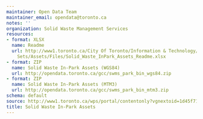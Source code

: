 ```yaml
---
maintainer: Open Data Team
maintainer_email: opendata@toronto.ca
notes: ''
organization: Solid Waste Management Services
resources:
- format: XLSX
  name: Readme
  url: http://www1.toronto.ca/City Of Toronto/Information & Technology/Open Data/Data
    Sets/Assets/Files/Solid_Waste_InPark_Assets_Readme.xlsx
- format: ZIP
  name: Solid Waste In-Park Assets (WGS84)
  url: http://opendata.toronto.ca/gcc/swms_park_bin_wgs84.zip
- format: ZIP
  name: Solid Waste In-Park Assets (MTM3)
  url: http://opendata.toronto.ca/gcc/swms_park_bin_mtm3.zip
schema: default
source: http://www1.toronto.ca/wps/portal/contentonly?vgnextoid=1d45f7194139f410VgnVCM10000071d60f89RCRD&vgnextchannel=1a66e03bb8d1e310VgnVCM10000071d60f89RCRD
title: Solid Waste In-Park Assets
---
```

